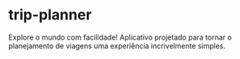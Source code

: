 # trip-planner
Explore o mundo com facilidade! Aplicativo projetado para tornar o planejamento de viagens uma experiência incrivelmente simples.
